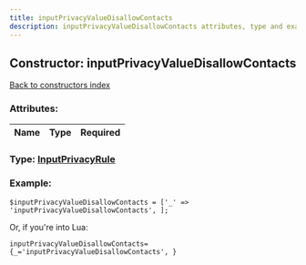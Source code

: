 ```yaml
---
title: inputPrivacyValueDisallowContacts
description: inputPrivacyValueDisallowContacts attributes, type and example
---
```

## Constructor: inputPrivacyValueDisallowContacts  
[Back to constructors index](index.md)



### Attributes:

| Name     |    Type       | Required |
|----------|:-------------:|---------:|



### Type: [InputPrivacyRule](../types/InputPrivacyRule.md)


### Example:

```
$inputPrivacyValueDisallowContacts = ['_' => 'inputPrivacyValueDisallowContacts', ];
```  

Or, if you're into Lua:  


```
inputPrivacyValueDisallowContacts={_='inputPrivacyValueDisallowContacts', }

```


